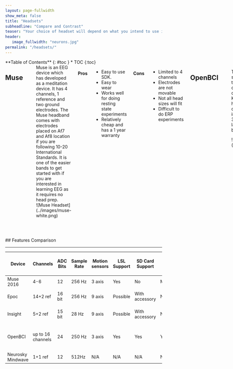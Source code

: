 ```yaml
---
layout: page-fullwidth
show_meta: false
title: "Headsets"
subheadline: "Compare and Contrast"
teaser: "Your choice of headset will depend on what you intend to use it for. The answer will depend on your budget, interest, project idea and the number of electrodes required. Before purchasing a headset, think about your programming experience and Project Idea."
header:
   image_fullwidth: "neurons.jpg"
permalink: "/headsets/"
---
```

<div class="row">
<div class="medium-4 medium-push-8 columns" markdown="1">
<div class="panel radius" markdown="1">
**Table of Contents**
{: #toc }
*  TOC
{:toc}
</div>
</div><!-- /.medium-4.columns -->


<div class="medium-8 medium-pull-4 columns" markdown="1">

## Muse
<hr>

<div class="row">
<div class="large-6 columns" markdown="1">
Muse is an EEG device which has developed as a meditation device. It has 4 channels, 1 reference and two ground electrodes. The Muse headband comes with electrodes placed on Af7 and Af8 location if you are following 10-20 International Standards. It is one of the easier bands to get started with if you are interested in learning EEG as it requires no head prep.
</div>

<div class="large-6 columns" markdown="1">
![Muse Headset](../images/muse-white.png)
</div>
</div> <!-- end of row -->

#### Pros

* Easy to use SDK.
* Easy to wear
* Works well for doing resting state experiments
* Relatively cheap and has a 1 year warranty


#### Cons

* Limited to 4 channels
* Electrodes are not movable
* Not all head sizes will fit
* Difficult to do ERP experiments

## OpenBCI
<hr>

<div class="row">
<div class="large-6 columns" markdown="1">

The OpenBCI is an open source EEG and can go to a maximum of 16 channels. It was originally a 2013 Kickstarter project, but has expanded the original concept to include an opensouce 3D printed cap and will launch a 4 channel board in 2017.

</div>
<div class="large-6 columns" markdown="1">
![OpenBCI headset](../images/openBCI.png)
</div>
</div> <!-- end of row -->

#### Pros

* Can go up to 16 channels
* 256 Hz Sampling Rate
* Modifiable to your own needs
* Can use your own electrodes
* Can add other inputs into the board
* Open Source (Hardware schematics and Software)
* Well Priced

#### Cons
* Higher Learning Curve
* Must print or get your own headset
* Must get your own electrodes


## Emotiv Epoc
<hr>

<div class="row">
<div class="large-6 columns" markdown="1">
The Emotiv Epoc is one of the first consumer EEG devices which was released on the market. The popularity of the company surged in 2012 and 2013, which can be reflected by its sales and number of DIY projects.

The Epoc is more stylish and easier to wear. It has 14 channel EEG which has a static form factor. This board is a good option for easy development and it only requires software experience. It is also a popular device to use for EEG research as the cost is much better versus other research grade mobile EEG providers. The major downside of the Epoc is the cost and the fact that they charge you to get access to raw data. Multiple people have complained that the provided electrodes are not very good.
</div>

<div class="large-6 columns" markdown="1">
![Emotiv headset](../images/emotiv_epoc_600.png)
</div>
</div> <!-- end of row -->

#### Pros

* Easy to put on.
* Good option for mobile eeg research
* Multiple apps to go along with the headset if you are into controlling things with your mind.

#### Cons

* The free SDK does not give you the raw data
* More Pricey
* The SDK is a little bit more clunky versus the alternatives and requires some technical experience
* Some people have complained about the electrodes not being high quality or not getting good contact

## Emotiv Insight
<hr>

<div class="row">
<div class="large-6 columns" markdown="1">
The Emoti Insight was the Section version of product with Emotiv brought the market. They positioned this product to be cheaper and a better option for people who don't want to spend too much money.
</div>

<div class="large-6 columns" markdown="1">
![Emotiv Insight](../images/emotiv-insight.png)
</div>
</div> <!-- end of row -->


#### Pros

* Cost is lower
* Design is sleek
* Easy to wear and use
* Uses Dry Electrodes

#### Cons

* The free SDK does not give you the raw data
* The SDK is a little bit more clunky versus the alternatives and requires some technical experience

## Neurosky Mindwave
<hr>

<div class="row">
<div class="large-6 columns" markdown="1">
The Neurosky is one of the original consumer EEGs on the market. The design is toy-like and only has 1 channel meant for simple use cases. Some people have say they have built more complicated products with them.
</div>

<div class="large-6 columns" markdown="1">
![Neurosky Mindwave](../images/NeuroskyMindwave.png)
</div>
</div> <!-- end of row -->


#### Pros

* Low cost
* Easy to wear and use
* Available SDK
* Uses Dry Electrodes

#### Cons

* Only 1 channel
* Can't move the electrode
* The SDK is a little bit more clunky versus the alternatives and requires some technical experience


</div> <!-- end of content column -->
</div> <!-- end of row -->

<div class="row" markdown="1">
## Features Comparison <!-- table has its own row so that it can occupy whole width of page -->
<hr>

| Device |	Channels | ADC Bits |	Sample Rate | Motion sensors |	LSL Support |	SD Card Support |	TTL |	Battery Length |	Cost (US) as of Jan 2017 |
|--------|-----------|----------|--------------|----------------|--------------|-----------------|-----|----------------|---------------------------|
| Muse 2016 |	4-6               |	12     |	256 Hz | 3 axis |	Yes      |	No             |	Maybe |	5 hours|	$200 |
| Epoc      |	14+2 ref          |	16 bit |	256 Hz | 9 axis |	Possible |	With accessory |	N/A   |	6 hours using BTLE |	$799 |
| Insight   |	5+2 ref           |	15 bit |	28 Hz  | 9 axis |	Possible |	With accessory |	N/A   |	4 hours using Bluetooth |	$300 |
| OpenBCI   |	up to 16 channels |	24     |	250 Hz | 3 axis |	Yes      |	Yes            |	Yes   |	~26 hours |	$500 for 8 channels, $949 for 16 |
| Neurosky Mindwave |	1+1 ref   |	12     |	512Hz  | N/A    |	N/A      |	N/A            |	N/A   |	8 hours |	$99.99 |

</div> <!-- end of table section -->
